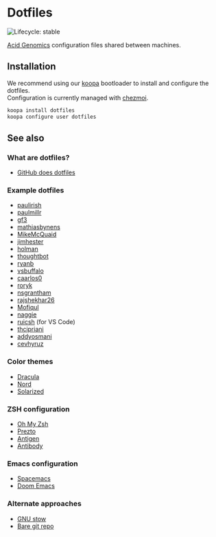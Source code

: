 # Dotfiles

![Lifecycle: stable](https://img.shields.io/badge/lifecycle-stable-brightgreen.svg)

[Acid Genomics][] configuration files shared between machines.

## Installation

We recommend using our [koopa][] bootloader to install and configure the dotfiles.  
Configuration is currently managed with [chezmoi][].

```sh
koopa install dotfiles
koopa configure user dotfiles
```

## See also

### What are dotfiles?

- [GitHub does dotfiles](https://dotfiles.github.io/)

### Example dotfiles

- [paulirish](https://github.com/paulirish/dotfiles)
- [paulmillr](https://github.com/paulmillr/dotfiles)
- [gf3](https://github.com/gf3/dotfiles)
- [mathiasbynens](https://github.com/mathiasbynens/dotfiles)
- [MikeMcQuaid](https://github.com/MikeMcQuaid/dotfiles)
- [jimhester](https://github.com/jimhester/dotfiles)
- [holman](https://github.com/holman/dotfiles)
- [thoughtbot](https://github.com/thoughtbot/dotfiles)
- [ryanb](https://github.com/ryanb/dotfiles)
- [vsbuffalo](https://github.com/vsbuffalo/dotfiles)
- [caarlos0](https://github.com/caarlos0/dotfiles)
- [roryk](https://github.com/roryk/dotfiles)
- [nsgrantham](https://github.com/nsgrantham/dotfiles)
- [rajshekhar26](https://github.com/rajshekhar26/dotfiles)
- [Mofiqul](https://github.com/Mofiqul/Dotfiles)
- [naggie](https://github.com/naggie/dotfiles)
- [ruicsh](https://github.com/ruicsh/dotfiles) (for VS Code)
- [thcipriani](https://github.com/thcipriani/dotfiles)
- [addyosmani](https://github.com/addyosmani/dotfiles)
- [cevhyruz](https://github.com/cevhyruz/dotfiles)

### Color themes

- [Dracula](https://draculatheme.com/)
- [Nord](https://www.nordtheme.com/)
- [Solarized](https://ethanschoonover.com/solarized/)

### ZSH configuration

- [Oh My Zsh](https://ohmyz.sh/)
- [Prezto](https://github.com/sorin-ionescu/prezto)
- [Antigen](http://antigen.sharats.me/)
- [Antibody](https://getantibody.github.io/)

### Emacs configuration

- [Spacemacs](http://spacemacs.org/)
- [Doom Emacs](https://github.com/hlissner/doom-emacs)

### Alternate approaches

- [GNU stow](https://www.gnu.org/software/stow/)
- [Bare git repo](https://www.atlassian.com/git/tutorials/dotfiles)

[acid genomics]: https://acidgenomics.com/
[chezmoi]: https://www.chezmoi.io/
[koopa]: https://koopa.acidgenomics.com/
